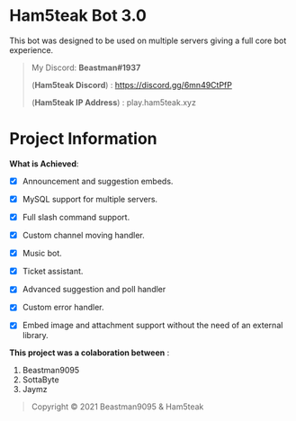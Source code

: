 # Ham5teak Bot 3.0

This bot was designed to be used on multiple servers giving a full core bot experience.

> My Discord: **Beastman#1937**
> 
> (**Ham5teak Discord**) : https://discord.gg/6mn49CtPfP
> 
> (**Ham5teak IP Address**) : play.ham5teak.xyz


# Project Information
**What is Achieved**:
- [x] Announcement and suggestion embeds.
- [x] MySQL support for multiple servers.
- [x] Full slash command support.
- [x] Custom channel moving handler.
- [x] Music bot.
- [x] Ticket assistant.
- [x] Advanced suggestion and poll handler
- [x] Custom error handler.
- [x] Embed image and attachment support without the need of an external library.


**This project was a colaboration between** :
1. Beastman9095
2. SottaByte
3. Jaymz

> Copyright © 2021 Beastman9095 & Ham5teak 

